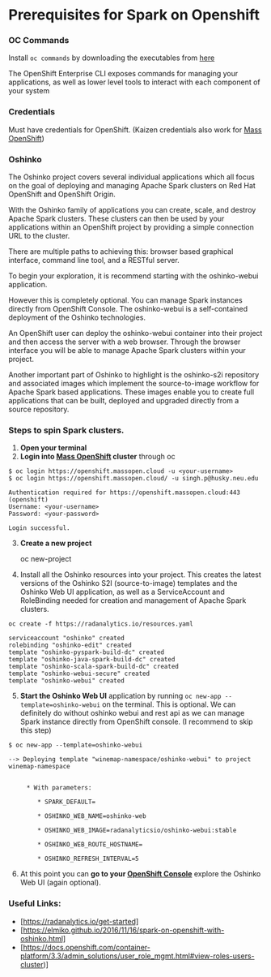 # Prerequisites for Spark on Openshift

### OC Commands
Install `oc commands` by downloading the executables from [here](https://github.com/openshift/origin/releases)

The OpenShift Enterprise CLI exposes commands for managing your applications, as well as lower level tools to interact with each component of your system

### Credentials
Must have credentials for OpenShift. (Kaizen credentials also work for [Mass OpenShift](https://openshift.massopen.cloud/))

### Oshinko
The Oshinko project covers several individual applications which all focus on the goal of deploying and managing Apache Spark clusters on Red Hat OpenShift and OpenShift Origin.

With the Oshinko family of applications you can create, scale, and destroy Apache Spark clusters. These clusters can then be used by your applications within an OpenShift project by providing a simple connection URL to the cluster.

There are multiple paths to achieving this: browser based graphical interface, command line tool, and a RESTful server.

To begin your exploration, it is recommend starting with the oshinko-webui application. 

However this is completely optional. You can manage Spark instances directly from OpenShift Console. The oshinko-webui is a self-contained deployment of the Oshinko technologies. 

An OpenShift user can deploy the oshinko-webui container into their project and then access the server with a web browser. Through the browser interface you will be able to manage Apache Spark clusters within your project.

Another important part of Oshinko to highlight is the oshinko-s2i repository and associated images which implement the source-to-image workflow for Apache Spark based applications. These images enable you to create full applications that can be built, deployed and upgraded directly from a source repository.

### Steps to spin Spark clusters.
1. **Open your terminal**
2. **Login into [Mass OpenShift](https://openshift.massopen.cloud/) cluster** through oc
```
$ oc login https://openshift.massopen.cloud -u <your-username>
$ oc login https://openshift.massopen.cloud/ -u singh.p@husky.neu.edu

Authentication required for https://openshift.massopen.cloud:443 (openshift)
Username: <your-username>
Password: <your-password>

Login successful.
```
3. **Create a new project**

	oc new-project <project-name>
4. Install all the Oshinko resources into your project. This creates the latest versions of the Oshinko S2I (source-to-image) templates and the Oshinko Web UI application, as well as a ServiceAccount and RoleBinding needed for creation and management of Apache Spark clusters.
```
oc create -f https://radanalytics.io/resources.yaml

serviceaccount "oshinko" created
rolebinding "oshinko-edit" created
template "oshinko-pyspark-build-dc" created
template "oshinko-java-spark-build-dc" created
template "oshinko-scala-spark-build-dc" created
template "oshinko-webui-secure" created
template "oshinko-webui" created
```
5. **Start the Oshinko Web UI** application by running `oc new-app --template=oshinko-webui` on the terminal. This is optional. We can definitely do without oshinko webui and rest api as we can manage Spark instance directly from OpenShift console. (I recommend to skip this step)

```
$ oc new-app --template=oshinko-webui

--> Deploying template "winemap-namespace/oshinko-webui" to project winemap-namespace


     * With parameters:

        * SPARK_DEFAULT=

        * OSHINKO_WEB_NAME=oshinko-web

        * OSHINKO_WEB_IMAGE=radanalyticsio/oshinko-webui:stable

        * OSHINKO_WEB_ROUTE_HOSTNAME=

        * OSHINKO_REFRESH_INTERVAL=5
```
6. At this point you can **go to your [OpenShift Console](https://openshift.massopen.cloud/console/)** explore the Oshinko Web UI (again optional).

### Useful Links:  
* [https://radanalytics.io/get-started]
* [https://elmiko.github.io/2016/11/16/spark-on-openshift-with-oshinko.html]
* [https://docs.openshift.com/container-platform/3.3/admin_solutions/user_role_mgmt.html#view-roles-users-cluster)]

